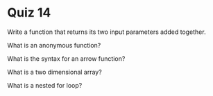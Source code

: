 # Quiz 14

Write a function that returns its two input parameters added together.

What is an anonymous function?

What is the syntax for an arrow function?

What is a two dimensional array?

What is a nested for loop?
